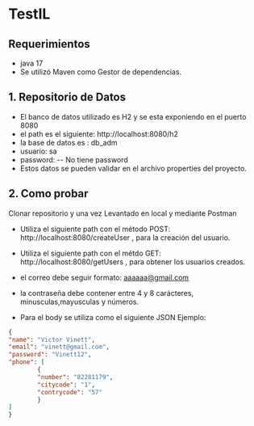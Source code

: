 # TestIL

## Requerimientos
- java 17
- Se utilizó Maven como Gestor de dependencias.

## 1. Repositorio de Datos
- El banco de datos utilizado es H2 y se esta exponiendo en el puerto 8080
- el path es el siguiente: http://localhost:8080/h2
- la base de datos es : db_adm
- usuario: sa
- password:                         -- No tiene password
- Estos datos se pueden validar en el archivo properties del proyecto. 

## 2. Como probar
Clonar repositorio y una vez Levantado en local y mediante Postman
- Utiliza el siguiente path con el método POST: http://localhost:8080/createUser , para la creación del usuario.
- Utiliza el siguiente path con el métdo GET: http://localhost:8080/getUsers , para obtener los usuarios creados.

- el correo debe seguir formato: aaaaaa@gmail.com
- la contraseña debe contener entre 4 y 8 carácteres, minusculas,mayusculas y números.

- Para el body se utiliza como el siguiente JSON Ejemplo:
```json
{
"name": "Victor Vinett",
"email": "vinett@gmail.com",
"password": "Vinett12",
"phone": [
        {
        "number": "82281179",
        "citycode": "1",
        "contrycode": "57"
        }
]
}
```
